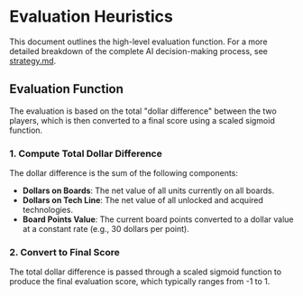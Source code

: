 # Evaluation Heuristics

This document outlines the high-level evaluation function. For a more detailed breakdown of the complete AI decision-making process, see [strategy.md](./strategy.md).

## Evaluation Function

The evaluation is based on the total "dollar difference" between the two players, which is then converted to a final score using a scaled sigmoid function.

### 1. Compute Total Dollar Difference

The dollar difference is the sum of the following components:

*   **Dollars on Boards**: The net value of all units currently on all boards.
*   **Dollars on Tech Line**: The net value of all unlocked and acquired technologies.
*   **Board Points Value**: The current board points converted to a dollar value at a constant rate (e.g., 30 dollars per point).

### 2. Convert to Final Score

The total dollar difference is passed through a scaled sigmoid function to produce the final evaluation score, which typically ranges from -1 to 1.